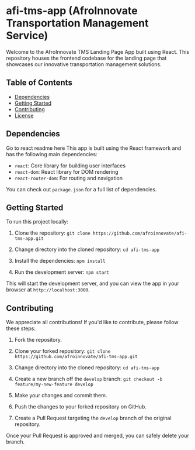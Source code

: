 # afi-tms-app (AfroInnovate Transportation Management Service)

Welcome to the AfroInnovate TMS Landing Page App built using React. This repository houses the frontend codebase for the landing page that showcases our innovative transportation management solutions.

## Table of Contents

- [Dependencies](#dependencies)
- [Getting Started](#getting-started)
- [Contributing](#contributing)
- [License](#license)

## Dependencies
Go to react readme here
This app is built using the React framework and has the following main dependencies:

- `react`: Core library for building user interfaces
- `react-dom`: React library for DOM rendering
- `react-router-dom`: For routing and navigation


You can check out `package.json` for a full list of dependencies.

## Getting Started

To run this project locally:

1. Clone the repository:
`git clone https://github.com/afroinnovate/afi-tms-app.git`

2. Change directory into the cloned repository:
`cd afi-tms-app`

3. Install the dependencies:
`npm install`

4. Run the development server:
`npm start`


This will start the development server, and you can view the app in your browser at `http://localhost:3000`.

## Contributing

We appreciate all contributions! If you'd like to contribute, please follow these steps:

1. Fork the repository.
2. Clone your forked repository:
`git clone https://github.com/afroinnovate/afi-tms-app.git`

4. Change directory into the cloned repository:
`cd afi-tms-app`

6. Create a new branch off the `develop` branch:
`git checkout -b feature/my-new-feature develop`

5. Make your changes and commit them.
   
7. Push the changes to your forked repository on GitHub.
   
9. Create a Pull Request targeting the `develop` branch of the original repository.

Once your Pull Request is approved and merged, you can safely delete your branch.



